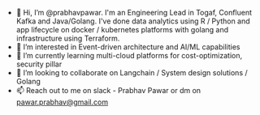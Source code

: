 - 👋 Hi, I’m @prabhavpawar. I'm an Engineering Lead in Togaf, Confluent Kafka and Java/Golang. I've done data analytics using R / Python and app lifecycle on docker / kubernetes platforms with golang and infrastructure using Terraform.
- 👀 I’m interested in Event-driven architecture and AI/ML capabilities
- 🌱 I’m currently learning multi-cloud platforms for cost-optimization, security pillar
- 💞️ I’m looking to collaborate on Langchain / System design solutions / Golang
- 📫 Reach out to me on slack - Prabhav Pawar or dm on pawar.prabhav@gmail.com

<!---
prabhavpawar/prabhavpawar is a ✨ special ✨ repository because its `README.md` (this file) appears on your GitHub profile.
You can click the Preview link to take a look at your changes.
--->
